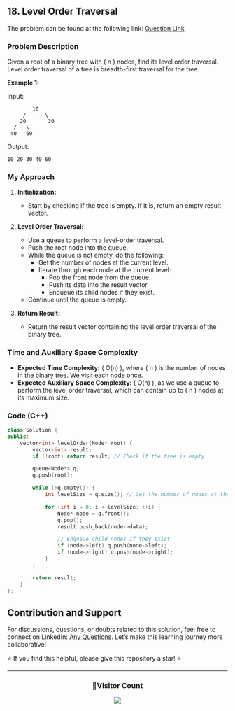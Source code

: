 ## 18. Level Order Traversal

The problem can be found at the following link: [Question Link](https://www.geeksforgeeks.org/problems/level-order-traversal/1)

### Problem Description

Given a root of a binary tree with \( n \) nodes, find its level order traversal.
Level order traversal of a tree is breadth-first traversal for the tree.

**Example 1:**

Input:

```
        10
     /      \
    20       30
  /   \
 40   60
```

Output:

```
10 20 30 40 60
```

### My Approach

1. **Initialization:**

   - Start by checking if the tree is empty. If it is, return an empty result vector.

2. **Level Order Traversal:**

   - Use a queue to perform a level-order traversal.
   - Push the root node into the queue.
   - While the queue is not empty, do the following:
     - Get the number of nodes at the current level.
     - Iterate through each node at the current level:
       - Pop the front node from the queue.
       - Push its data into the result vector.
       - Enqueue its child nodes if they exist.
   - Continue until the queue is empty.

3. **Return Result:**
   - Return the result vector containing the level order traversal of the binary tree.

### Time and Auxiliary Space Complexity

- **Expected Time Complexity:** \( O(n) \), where \( n \) is the number of nodes in the binary tree. We visit each node once.
- **Expected Auxiliary Space Complexity:** \( O(n) \), as we use a queue to perform the level order traversal, which can contain up to \( n \) nodes at its maximum size.

### Code (C++)

```cpp
class Solution {
public:
    vector<int> levelOrder(Node* root) {
        vector<int> result;
        if (!root) return result; // Check if the tree is empty

        queue<Node*> q;
        q.push(root);

        while (!q.empty()) {
            int levelSize = q.size(); // Get the number of nodes at the current level

            for (int i = 0; i < levelSize; ++i) {
                Node* node = q.front();
                q.pop();
                result.push_back(node->data);

                // Enqueue child nodes if they exist
                if (node->left) q.push(node->left);
                if (node->right) q.push(node->right);
            }
        }

        return result;
    }
};
```

## Contribution and Support

For discussions, questions, or doubts related to this solution, feel free to connect on LinkedIn: [Any Questions](https://www.linkedin.com/in/patel-hetkumar-sandipbhai-8b110525a/). Let’s make this learning journey more collaborative!

⭐ If you find this helpful, please give this repository a star! ⭐

---

<div align="center">
  <h3><b>📍Visitor Count</b></h3>
</div>

<p align="center">
  <img src="https://visitor-badge.laobi.icu/badge?page_id=Hunterdii.GeeksforGeeks-POTD" />
</p>
